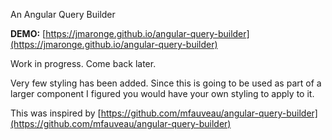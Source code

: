 An Angular Query Builder

**DEMO:** [https://jmaronge.github.io/angular-query-builder](https://jmaronge.github.io/angular-query-builder)

Work in progress.  Come back later.


Very few styling has been added.  Since this is going to be used as part of a larger component I figured you would have your own styling to apply to it.

This was inspired by [https://github.com/mfauveau/angular-query-builder](https://github.com/mfauveau/angular-query-builder)